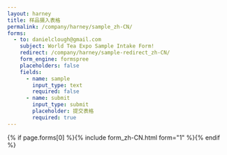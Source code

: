 ```yaml
---
layout: harney
title: 样品摄入表格
permalink: /company/harney/sample_zh-CN/
forms:
  - to: danielclough@gmail.com
    subject: World Tea Expo Sample Intake Form!
    redirect: /company/harney/sample-redirect_zh-CN/
    form_engine: formspree
    placeholders: false
    fields: 
      - name: sample
        input_type: text
        required: false
      - name: submit
        input_type: submit
        placeholder: 提交表格
        required: true
---
```



<div id="form-wrapper">
	

  {% if page.forms[0] %}{% include form_zh-CN.html form="1" %}{% endif %}

</div>






